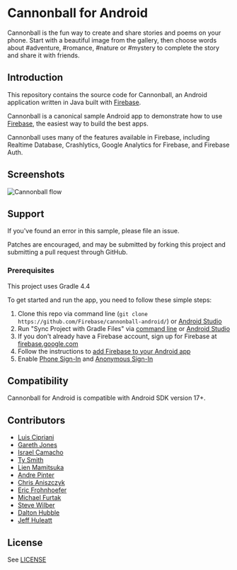 # Cannonball for Android

Cannonball is the fun way to create and share stories and poems on your phone. Start with a beautiful image from the gallery, then choose words about #adventure, #romance, #nature or #mystery to complete the story and share it with friends.

## Introduction

This repository contains the source code for Cannonball, an Android application written in Java built with [Firebase](https://firebase.google.com/).

Cannonball is a canonical sample Android app to demonstrate how to use [Firebase](https://firebase.google.com/), the easiest way to build the best apps.

Cannonball uses many of the features available in Firebase, including Realtime Database, Crashlytics, Google Analytics for Firebase, and Firebase Auth.

## Screenshots

![Cannonball flow](screenshot.png)

## Support

If you've found an error in this sample, please file an issue.

Patches are encouraged, and may be submitted by forking this project and
submitting a pull request through GitHub.

### Prerequisites

This project uses Gradle 4.4

To get started and run the app, you need to follow these simple steps:

1. Clone this repo via command line (`git clone https://github.com/Firebase/cannonball-android/`) or [Android Studio](https://stackoverflow.com/a/16597664/4816918)
1. Run "Sync Project with Gradle Files" via [command line](https://developer.android.com/studio/build/building-cmdline) or [Android Studio](https://stackoverflow.com/a/29565362/4816918)
1. If you don't already have a Firebase account, sign up for Firebase at [firebase.google.com](https://firebase.google.com/)
1. Follow the instructions to [add Firebase to your Android app](https://firebase.google.com/docs/android/setup#add_firebase_to_your_app)
1. Enable [Phone Sign-In](https://firebase.google.com/docs/auth/android/phone-auth) and [Anonymous Sign-In](https://firebase.google.com/docs/auth/android/anonymous-auth)

## Compatibility

Cannonball for Android is compatible with Android SDK version 17+.

## Contributors

* [Luis Cipriani](https://twitter.com/lfcipriani)
* [Gareth Jones](https://twitter.com/gpj)
* [Israel Camacho](https://twitter.com/rallat)
* [Ty Smith](https://twitter.com/tsmith)
* [Lien Mamitsuka](https://twitter.com/lientm)
* [Andre Pinter](https://twitter.com/ndform)
* [Chris Aniszczyk](https://twitter.com/cra)
* [Eric Frohnhoefer](https://twitter.com/ericfrohnhoefer)
* [Michael Furtak]()
* [Steve Wilber](http://twitter.com/stevewilber)
* [Dalton Hubble](https://twitter.com/dghubble)
* [Jeff Huleatt](https://github.com/jhuleatt)

## License

See [LICENSE](LICENSE)
